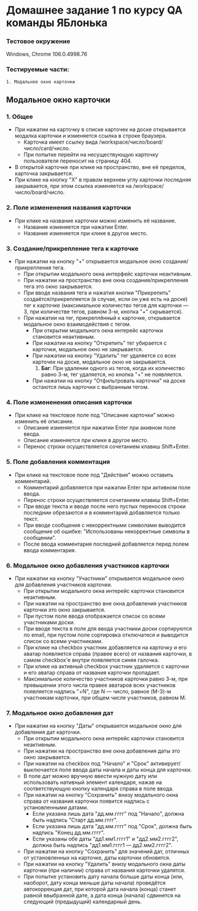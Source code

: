 # Домашнее задание 1 по курсу QA команды ЯБлонька

### Тестовое окружение 
Windows, Chrome 106.0.4998.76

### Тестируемые части:
    1. Модальное окно карточки

## Модальное окно карточки

### 1. Общее
- При нажатии на карточку в списке карточек на доске открывается модалка карточки и изменяется ссылка в строке браузера.
    - Карточка имеет ссылку вида /workspace/число/board/число/card/число.
    - При попытке перейти на несуществующую карточку пользователя переносит на страницу 404.
- В открытой карточке при клике на пространство, вне её пределов, карточка закрывается.
- При клике на кнопку "X" в правом верхнем углу карточки последняя закрывается, при этом ссылка изменяется на /workspace/число/board/число.
  
### 2. Поле измененения названия карточки
- При клике на название карточки можно изменить её название.
    - Название изменяется при нажатии Enter.
    - Название изменяется при клике в другое место.

### 3. Создание/прикрепление тега к карточке
- При нажатии на кнопку "+" открывается модальное окно создания/прикрепления тега.
    - При открытии модального окна интерфейс карточки неактивным.
    - При нажатии на пространство вне окна создания/прикрепления тега это окно закрывается.
    - При вводе названия тега и нажатия кнопки "Прикрепить" создаётся/прикрепляется (в случае, если он уже есть на доске) тег к карточке (максимальное количество тегов для карточки — 3, при количестве тегов, равном 3-м, кнопка "+" скрывается).
    - При нажатии на тег, прикреплённый к карточке, открывается модальное окно взаимодействия с тегом.
        - При открытии модального окна интерейс карточки становится неактивным.
        - При нажатии на кнопку "Открепить" тег убирается с карточки, модальное окно не закрывается.
        - При нажатии на кнопку "Удалить" тег удаляется со всех карточек на доске, модальное окно не закрывается.
          1. __Баг__: При удалении одного из тегов, когда их количество равно 3-м, тег удаляется, но кнопка "+" не появляется.
        - При нажатии на кнопку "Отфильтровать карточки" на доске остаются лишь карточки с выбранным тегом.

### 4. Поле измененения описания карточки
- При клике на текстовое поле под "Описание карточки" можно изменить её описание.
    - Описание изменяется при нажатии Enter при акивном поле ввода.
    - Описание изменяется при клике в другое место.
    - Перенос строки осуществляется сочетанием клавиш Shift+Enter.

### 5. Поле добавления комментация
- При клике на текстовое поле под "Действия" можно оставить комментарий.
    - Комментарий добавляется при нажатии Enter при активном поле ввода.
    - Перенос строки осуществляется сочетанием клавиш Shift+Enter.
    - При вводе текста и вводе после него пустых переносов строки последнии обрезаются и в комментарий добавляется только текст.
    - При вводе сообщения с некорректными символами выводится сообщение об ошибке: "Использованы некорректные символы в сообщении".
    - После ввода комментария последний добавляется перед полем ввода комментария.

### 6. Модальное окно добавления участников карточки
- При нажатии на кнопку "Участники" открывается модальное окно для добавления участников карточки.
    - При открытии модального окна интерейс карточки становится неактивным.
    - При нажатии на пространство вне окна добавления участников карточки это окно закрывается.
    - При пустом поле ввода отображается список со всеми участниками доски.
    - При вводе текста в поле для ввода участники доски сортируются по email, при пустом поле сортировка отключатеся и выводится список со всеми участниками.
    - При клике на checkbox участник добавляется на карточку и его аватар появляется справа (правее всего) от названия карточки, в самом checkbox'е внутри появляется синяя галочка.
    - При клике на активный checkbox участник удаляется с карточки и его аватар справа от названия карточки пропадает.
    - Максимальное количество участников карточки равно 3-м, при превышении этого числа правее аватаров всех участников появляется надпись "+N", где N — число, равное (M-3)-м участникам карточки, при общем числе участников, равном M.

### 7. Модальное окно добавления дат
- При нажатии на кнопку "Даты" открывается модальное окно для добавления дат карточки.
    - При открытии модального окна интерейс карточки становится неактивным.
    - При нажатии на пространство вне окна добавления даты это окно закрывается.
    - При нажатии на checkbox под "Начало" и "Срок" активирует/выключается поле ввода даты начала и даты конца для карточки.
    - В поле дат можно вручную ввести нужную дату или использовать нативный элемент календаря, нажав на соответствующую кнопку календаря справа в поле ввода.
    - При нажатии на кнопку "Сохранить" внизу модального окна справа от названия карточки появится надпись с установленными датами.
        - Если указана лишь дата "дд.мм.гггг" под "Начало", должна быть надпись "Старт дд.мм.гггг".
        - Если указана лишь дата "дд.мм.гггг" под "Срок", должна быть надпись "Конец дд.мм.гггг".
        - Если указаны обе даты "дд1.мм1.гггг1" и "дд2.мм2.гггг2", должна быть надпись "дд1.мм1.гггг1 — дд2.мм2.гггг2".
    - При нажатии на кнопку "Сохранить" для значений дат, отличных от установленных на карточке, даты карточки обновятся.
    - При нажатии на кнопку "Удалить" внизу модального окна даты карточки (при наличии) справа от названия карточки удалятся.
    - При попытке установить дату начала больше даты конца (или, наоборот, дату конца меньше даты начала) проведётся автокоррекция дат, при которой дата начала (конца) станет равной ввыбранной дате, а дата конца (начала) сдвинется на следующий (предыдущий) календарный день.
  
